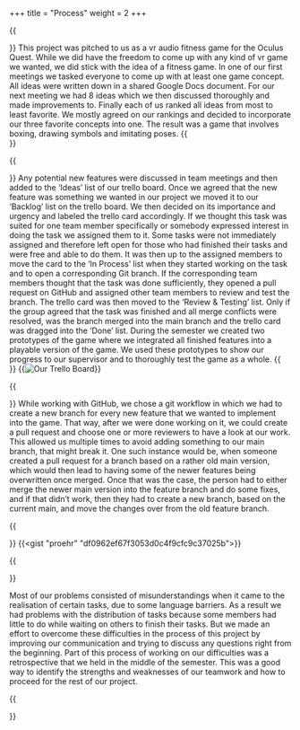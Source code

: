+++
title = "Process"
weight = 2
+++

{{<section title="Brainstorming">}}
This project was pitched to us as a vr audio fitness game for the Oculus Quest. 
While we did have the freedom to come up with any kind of vr game we wanted, we did stick with the idea of a fitness game. 
In one of our first meetings we tasked everyone to come up with at least one game concept. All ideas were written down in a shared Google Docs document. 
For our next meeting we had 8 ideas which we then discussed thoroughly and made improvements to. Finally each of us ranked all ideas from most to least favorite. 
We mostly agreed on our rankings and decided to incorporate our three favorite concepts into one. The result was a game that involves boxing, drawing symbols and imitating poses.
{{</section>}}

{{<section title="The Development Process">}}
Any potential new features were discussed in team meetings and then added to the ‘Ideas’ list of our trello board. 
Once we agreed that the new feature was something we wanted in our project we moved it to our ‘Backlog’ list on the trello board. 
We then decided on its importance and urgency and labeled the trello card accordingly. If we thought this task was suited for one team member specifically 
or somebody expressed interest in doing the task we assigned them to it. Some tasks were not immediately assigned and therefore left open for those who had
finished their tasks and were free and able to do them. It was then up to the assigned members to move the card to the ‘In Process’ list when they started working 
on the task and to open a corresponding Git branch. If the corresponding team members thought that the task was done sufficiently, they opened a pull request on GitHub 
and assigned other team members to review and test the branch. The trello card was then moved to the ‘Review & Testing’ list. Only if the group agreed that the task was 
finished and all merge conflicts were resolved, was the branch merged into the main branch and the trello card was dragged into the ‘Done’ list.
During the semester we created two prototypes of the game where we integrated all finished features into a playable version of the game. We used these prototypes
to show our progress to our supervisor and to thoroughly test the game as a whole.
{{</section>}}
{{<image src="process.png" alt="Our Trello Board" caption="Our Trello Board">}}

{{<section title="Code Review">}}
While working with GitHub, we chose a git workflow in which we had to create a new branch for every new feature that we wanted to implement into the game. 
That way, after we were done working on it, we could create a pull request and choose one or more reviewers to have a look at our work. 
This allowed us multiple times to avoid adding something to our main branch, that might break it. One such instance would be, 
when someone created a pull request for a branch based on a rather old main version, which would then lead to having some of the newer features being overwritten once merged. 
Once that was the case, the person had to either merge the newer main version into the feature branch and do some fixes, and if that didn’t work, 
then they had to create a new branch, based on the current main, and move the changes over from the old feature branch.

{{</section>}}
{{<gist "proehr" "df0962ef67f3053d0c4f9cfc9c37025b">}}

{{<section title="Obstacles">}}

Most of our problems consisted of misunderstandings when it came to the realisation of certain tasks, due to some language barriers. 
As a result we had problems with the distribution of tasks because some members had little to do while waiting on others to finish their tasks. 
But we made an effort to overcome these difficulties in the process of this project by improving our communication and trying to discuss any questions right from the beginning. 
Part of this process of working on our difficulties was a retrospective that we held in the middle of the semester. 
This was a good way to identify the strengths and weaknesses of our teamwork and how to proceed for the rest of our project.

{{</section>}}
